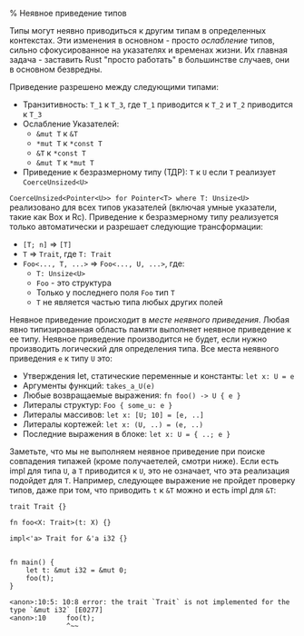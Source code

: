 % Неявное приведение типов

Типы могут неявно приводиться к другим типам в определенных контекстах. Эти
изменения в основном - просто *ослабление* типов, сильно сфокусированное на
указателях и временах жизни. Их главная задача - заставить Rust "просто работать"
в большинстве случаев, они в основном безвредны.

Приведение разрешено между следующими типами:

* Транзитивность: `T_1` к `T_3`, где `T_1` приводится к `T_2` и `T_2` приводится 
к `T_3`
* Ослабление Указателей:
    * `&mut T` к `&T`
    * `*mut T` к `*const T`
    * `&T` к `*const T`
    * `&mut T` к `*mut T`
* Приведение к безразмерному типу (ТДР): `T` к `U` если `T` реализует 
`CoerceUnsized<U>`

`CoerceUnsized<Pointer<U>> for Pointer<T> where T: Unsize<U>` реализовано для
всех типов указателей (включая умные указатели, такие как Box и Rc). Приведение
к  безразмерному типу реализуется только автоматически и разрешает следующие
трансформации:

* `[T; n]` => `[T]`
* `T` => `Trait`, где `T: Trait`
* `Foo<..., T, ...>` => `Foo<..., U, ...>`, где:
    * `T: Unsize<U>`
    * `Foo` - это структура
    * Только у последнего поля `Foo` тип `T`
    * `T` не является частью типа любых других полей

Неявное приведение происходит в *месте неявного приведения*. Любая явно
типизированная область памяти выполняет неявное приведение к ее типу. Неявное
приведение производится не будет, если нужно производить логический для
определения типа. Все места неявного приведения `e` к типу `U` это:

* Утверждения let, статические переменные и константы: `let x: U = e`
* Аргументы функций: `takes_a_U(e)`
* Любые возвращаемые выражения: `fn foo() -> U { e }`
* Литералы структур: `Foo { some_u: e }`
* Литералы массивов: `let x: [U; 10] = [e, ..]`
* Литералы кортежей: `let x: (U, ..) = (e, ..)`
* Последние выражения в блоке: `let x: U = { ..; e }`

Заметьте, что мы не выполняем неявное приведение при поиске совпадения типажей
(кроме получаетелей, смотри ниже). Если есть impl для типа `U`, а `T` приводится
к `U`, это не означает, что эта реализация подойдет для `T`. Например, следующее
выражение не пройдет проверку типов, даже при том, что приводить `t` к `&T`
можно и есть impl для `&T`:

```rust,ignore
trait Trait {}

fn foo<X: Trait>(t: X) {}

impl<'a> Trait for &'a i32 {}


fn main() {
    let t: &mut i32 = &mut 0;
    foo(t);
}
```

```text
<anon>:10:5: 10:8 error: the trait `Trait` is not implemented for the type `&mut i32` [E0277]
<anon>:10     foo(t);
              ^~~
```
